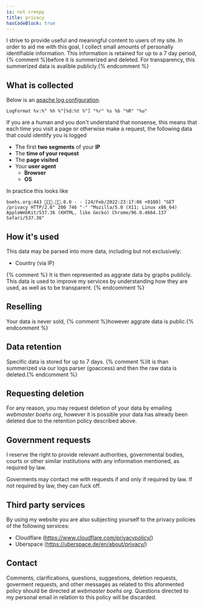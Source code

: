 ```yaml
---
is: not creepy
title: privacy
hasCodeBlock: true
---
```


I strive to provide useful and meaningful content to users of my site. In order to aid me with this goal, I collect small amounts of personally identifiable information. This information is retained for up to a 7 day period, {% comment %}before it is summerized and deleted. For transparency, this summerized data is avalible publicly.{% endcomment %}

## What is collected

Below is an [apache log configuration](https://httpd.apache.org/docs/2.4/logs.html).

```apacheconf
LogFormat %v:%^ %h %^[%d:%t %^] "%r" %s %b "%R" "%u"
```

If you are a human and you don't understand that nonsense, this means that each time you visit a page or otherwise make a request, the following data that could identify you is logged

- The first **two segments** of your **IP**
- The **time of your request**
- The **page visited**
- Your **user agent**
  - **Browser**
  - **OS**

In practice this looks like

```http
boehs.org:443 🚫🚫🚫.🚫🚫.0.0 - - [24/Feb/2022:23:17:06 +0100] "GET /privacy HTTP/2.0" 200 746 "-" "Mozilla/5.0 (X11; Linux x86_64) AppleWebKit/537.36 (KHTML, like Gecko) Chrome/96.0.4664.137 Safari/537.36"
```

## How it's used

This data may be parsed into more data, including but not exclusively:

- Country (via IP)

{% comment %}
It is then represented as aggrate data by graphs publicly. This data is used to improve my services by understanding how they are used, as well as to be transparent.
{% endcomment %}
## Reselling

Your data is never sold, {% comment %}however aggrate data is public.{% endcomment %}

## Data retention

Specific data is stored for up to 7 days. {% comment %}It is than summerized via our logs parser (goaccess) and then the raw data is deleted.{% endcomment %}

## Requesting deletion

For any reason, you may request deletion of your data by emailing *webmaster boehs org*, however it is possible your data has already been deleted due to the retention policy described above.

## Government requests

I reserve the right to provide relevant authorities, governmental bodies, courts or other similar institutions with any information mentioned, as required by law.

Goverments may contact me with requests if and only if required by law. If not required by law, they can fuck off.

## Third party services

By using my website you are also subjecting yourself to the privacy policies of the following services:

- Cloudflare (https://www.cloudflare.com/privacypolicy/)
- Uberspace (https://uberspace.de/en/about/privacy/)

## Contact

Comments, clarifications, questions, suggestions, deletion requests, goverment requests, and other messages as related to this aformented policy should be directed at *webmaster boehs org*. Questions directed to my personal email in relation to this policy will be discarded.
